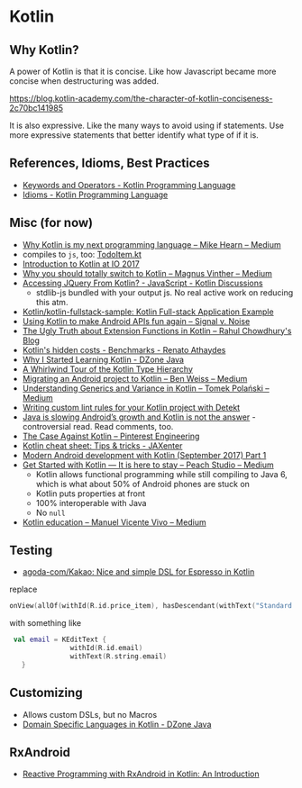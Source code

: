 # Kotlin

## Why Kotlin?
A power of Kotlin is that it is concise. Like how Javascript became more concise when destructuring was added.

https://blog.kotlin-academy.com/the-character-of-kotlin-conciseness-2c70bc141985

It is also expressive. Like the many ways to avoid using if statements. Use more expressive statements that better identify what type of if it is.

## References, Idioms, Best Practices
- [Keywords and Operators \- Kotlin Programming Language](https://kotlinlang.org/docs/reference/keyword-reference.html)
- [Idioms \- Kotlin Programming Language](https://kotlinlang.org/docs/reference/idioms.html)

## Misc (for now)
  - [Why Kotlin is my next programming language – Mike Hearn – Medium](https://medium.com/@octskyward/why-kotlin-is-my-next-programming-language-c25c001e26e3)
  - compiles to `js`, too: [TodoItem.kt](https://github.com/andrewoma/reakt/blob/master/todo/src/main/kotlin/todo/components/TodoItem.kt)
  - [Introduction to Kotlin at IO 2017](https://www.youtube.com/watch?v=X1RVYt2QKQE)
  - [Why you should totally switch to Kotlin – Magnus Vinther – Medium](https://medium.com/@magnus.chatt/why-you-should-totally-switch-to-kotlin-c7bbde9e10d5)
  - [Accessing JQuery From Kotlin? - JavaScript - Kotlin Discussions](https://discuss.kotlinlang.org/t/accessing-jquery-from-kotlin/2297/12)
    - stdlib-js bundled with your output js. No real active work on reducing this atm.
  - [Kotlin/kotlin-fullstack-sample: Kotlin Full-stack Application Example](https://github.com/Kotlin/kotlin-fullstack-sample)
  - [Using Kotlin to make Android APIs fun again – Signal v. Noise](https://m.signalvnoise.com/using-kotlin-to-make-android-apis-fun-again-14690975afb6)
  - [The Ugly Truth about Extension Functions in Kotlin – Rahul Chowdhury's Blog](http://blog.rahulchowdhury.co/the-ugly-truth-about-extension-functions-in-kotlin/)
  - [Kotlin's hidden costs - Benchmarks - Renato Athaydes](https://sites.google.com/a/athaydes.com/renato-athaydes/posts/kotlinshiddencosts-benchmarks)
  - [Why I Started Learning Kotlin - DZone Java](https://dzone.com/articles/why-i-started-learning-kotlin)
  - [A Whirlwind Tour of the Kotlin Type Hierarchy](http://natpryce.com/articles/000818.html)
  - [Migrating an Android project to Kotlin – Ben Weiss – Medium](https://medium.com/@keyboardsurfer/migrating-an-android-project-to-kotlin-f93ecaa329b7)
  - [Understanding Generics and Variance in Kotlin – Tomek Polański – Medium](https://medium.com/@tpolansk/understanding-generics-and-variance-in-kotlin-714c14564c47)
  - [Writing custom lint rules for your Kotlin project with Detekt](https://medium.com/@annayan/writing-custom-lint-rules-for-your-kotlin-project-with-detekt-653e4dbbe8b9)
  - [Java is slowing Android’s growth and Kotlin is not the answer](https://medium.com/@togru/java-is-slowing-androids-growth-and-kotlin-is-not-the-answer-cd316d303ac1) - controversial read. Read comments, too.
  - [The Case Against Kotlin – Pinterest Engineering](https://medium.com/@Pinterest_Engineering/the-case-against-kotlin-2c574cb87953)
  - [Kotlin cheat sheet: Tips & tricks \- JAXenter](https://jaxenter.com/kotlin-cheat-sheet-tips-tricks-136716.html)
  - [Modern Android development with Kotlin \(September 2017\) Part 1](https://proandroiddev.com/modern-android-development-with-kotlin-september-2017-part-1-f976483f7bd6)
  - [Get Started with Kotlin — It is here to stay – Peach Studio – Medium](https://medium.com/peachstudio/get-started-with-kotlin-it-is-here-to-stay-1eaac85ae6a0)
    - Kotlin allows functional programming while still compiling to Java 6, which is what about 50% of Android phones are stuck on
    - Kotlin puts properties at front
    - 100% interoperable with Java
    - No `null`
  - [Kotlin education – Manuel Vicente Vivo – Medium](https://medium.com/@manuelvicnt/kotlin-education-d0b958740d6a)

## Testing
- [agoda\-com/Kakao: Nice and simple DSL for Espresso in Kotlin](https://github.com/agoda-com/Kakao)

replace
```Kotlin
onView(allOf(withId(R.id.price_item), hasDescendant(withText("Standard Rate")))).check(matches(withEffectiveVisibility(Visibility.VISIBLE)));
```

with something like
```Kotlin
 val email = KEditText { 
               withId(R.id.email)
               withText(R.string.email)
   }
```

## Customizing
- Allows custom DSLs, but no Macros
- [Domain Specific Languages in Kotlin \- DZone Java](https://dzone.com/articles/creating-dsl-with-kotlin)

## RxAndroid
- [Reactive Programming with RxAndroid in Kotlin: An Introduction](https://www.raywenderlich.com/170233/reactive-programming-rxandroid-kotlin-introduction)
